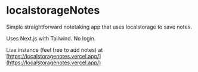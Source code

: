 # localstorageNotes

Simple straightforward notetaking app that uses localstorage to save notes. 

Uses Next.js with Tailwind. No login.

Live instance (feel free to add notes) at [https://localstoragenotes.vercel.app/](https://localstoragenotes.vercel.app/)
